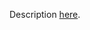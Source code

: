 Description [here](https://docs.scala-lang.org/scala3/guides/migration/incompat-dropped-features.html#early-initializer).
